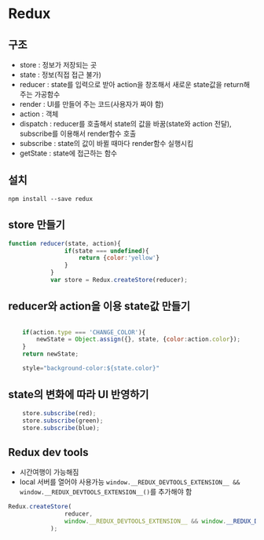 # Redux
## 구조
- store : 정보가 저장되는 곳
- state : 정보(직접 접근 불가)
- reducer : state를 입력으로 받아 action을 창조해서 새로운 state값을 return해주는 가공함수
- render : UI를 만들어 주는 코드(사용자가 짜야 함)
- action : 객체
- dispatch : reducer를 호출해서 state의 값을 바꿈(state와 action 전달), subscribe를 이용해서 render함수 호출
- subscribe : state의 값이 바뀔 때마다 render함수 실행시킴
- getState : state에 접근하는 함수
## 설치
`npm install --save redux`
## store 만들기
```js
function reducer(state, action){
                if(state === undefined){
                    return {color:'yellow'}
                }
            }
            var store = Redux.createStore(reducer);
```
## reducer와 action을 이용 state값 만들기
```js
    
    if(action.type === 'CHANGE_COLOR'){
        newState = Object.assign({}, state, {color:action.color});
    }
    return newState;

    style="background-color:${state.color}"
```
## state의 변화에 따라 UI 반영하기
```js
    store.subscribe(red);
    store.subscribe(green);
    store.subscribe(blue);
```
## Redux dev tools
- 시간여행이 가능해짐
- local 서버를 열어야 사용가능
`window.__REDUX_DEVTOOLS_EXTENSION__ && window.__REDUX_DEVTOOLS_EXTENSION__()`를 추가해야 함
```js
Redux.createStore(
                reducer,
                window.__REDUX_DEVTOOLS_EXTENSION__ && window.__REDUX_DEVTOOLS_EXTENSION__()
            );
```